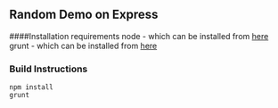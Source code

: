 ## Random Demo on Express

####Installation requirements
node -  which can be installed from [here](https://nodejs.org/en/)
grunt - which can be installed from [here](https://gruntjs.com/installing-grunt)

### Build Instructions
```
npm install
grunt
```


